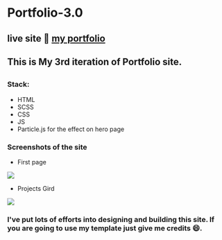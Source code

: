 # Portfolio-3.0

## live site 🔗 [my portfolio](https://portfolio-2020-v3.netlify.app/)

## This is My 3rd iteration of Portfolio site.

##

### Stack:

-   HTML
-   SCSS
-   CSS
-   JS
-   Particle.js for the effect on hero page

### Screenshots of the site

-   First page

![](https://i.postimg.cc/jjZ3nTs1/image.png)

-   Projects Gird

![](https://i.postimg.cc/2SKRgnWy/image.png)

### I've put lots of efforts into designing and building this site. If you are going to use my template just give me credits 😄.
